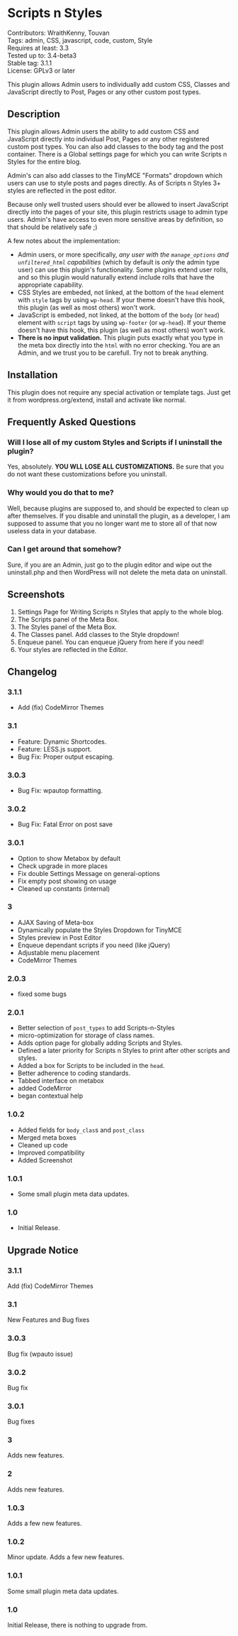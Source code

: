 # Scripts n Styles #
Contributors: WraithKenny, Touvan  
Tags: admin, CSS, javascript, code, custom, Style  
Requires at least: 3.3  
Tested up to: 3.4-beta3  
Stable tag: 3.1.1  
License: GPLv3 or later  

This plugin allows Admin users to individually add custom CSS, Classes and JavaScript directly to Post, Pages or any other custom post types.

## Description ##

This plugin allows Admin users the ability to add custom CSS and JavaScript directly into individual Post, Pages or any other registered custom post types. You can also add classes to the body tag and the post container. There is a Global settings page for which you can write Scripts n Styles for the entire blog.

Admin's can also add classes to the TinyMCE "Formats" dropdown which users can use to style posts and pages directly. As of Scripts n Styles 3+ styles are reflected in the post editor.

Because only well trusted users should ever be allowed to insert JavaScript directly into the pages of your site, this plugin restricts usage to admin type users. Admin's have access to even more sensitive areas by definition, so that should be relatively safe ;)

A few notes about the implementation:

*   Admin users, or more specifically, *any user with the `manage_options` and `unfiltered_html` capabilities* (which by default is *only* the admin type user) can use this plugin's functionality. Some plugins extend user rolls, and so this plugin would naturally extend include rolls that have the appropriate capability.
*   CSS Styles are embeded, not linked, at the bottom of the `head` element with `style` tags by using `wp-head`. If your theme doesn't have this hook, this plugin (as well as most others) won't work.
*   JavaScript is embeded, not linked, at the bottom of the `body` (or `head`) element with `script` tags by using `wp-footer` (or `wp-head`). If your theme doesn't have this hook, this plugin (as well as most others) won't work.
*   **There is no input validation.** This plugin puts exactly what you type in the meta box directly into the `html` with no error checking. You are an Admin, and we trust you to be carefull. Try not to break anything.

## Installation ##

This plugin does not require any special activation or template tags. Just get it from wordpress.org/extend, install and activate like normal.

## Frequently Asked Questions ##

### Will I lose all of my custom Styles and Scripts if I uninstall the plugin? ###

Yes, absolutely. **YOU WLL LOSE ALL CUSTOMIZATIONS.** Be sure that you do not want these customizations before you uninstall.

### Why would you do that to me? ###

Well, because plugins are supposed to, and should be expected to clean up after themselves. If you disable and uninstall the plugin, as a developer, I am supposed to assume that you no longer want me to store all of that now useless data in your database.

### Can I get around that somehow? ###

Sure, if you are an Admin, just go to the plugin editor and wipe out the uninstall.php and then WordPress will not delete the meta data on uninstall.

## Screenshots ##

1. Settings Page for Writing Scripts n Styles that apply to the whole blog.
2. The Scripts panel of the Meta Box.
3. The Styles panel of the Meta Box.
4. The Classes panel. Add classes to the Style dropdown!
5. Enqueue panel. You can enqueue jQuery from here if you need!
6. Your styles are reflected in the Editor.

## Changelog ##

### 3.1.1 ###
* Add (fix) CodeMirror Themes

### 3.1 ###
* Feature: Dynamic Shortcodes.
* Feature: LESS.js support.
* Bug Fix: Proper output escaping.

### 3.0.3 ###
* Bug Fix: wpautop formatting.

### 3.0.2 ###
* Bug Fix: Fatal Error on post save

### 3.0.1 ###
* Option to show Metabox by default
* Check upgrade in more places
* Fix double Settings Message on general-options
* Fix empty post showing on usage
* Cleaned up constants (internal)

### 3 ###
* AJAX Saving of Meta-box
* Dynamically populate the Styles Dropdown for TinyMCE
* Styles preview in Post Editor
* Enqueue dependant scripts if you need (like jQuery)
* Adjustable menu placement
* CodeMirror Themes

### 2.0.3 ###
* fixed some bugs

### 2.0.1 ###
* Better selection of `post_types` to add Scripts-n-Styles
* micro-optimization for storage of class names.
* Adds option page for globally adding Scripts and Styles.
* Defined a later priority for Scripts n Styles to print after other scripts and styles.
* Added a box for Scripts to be included in the `head`.
* Better adherence to coding standards.
* Tabbed interface on metabox
* added CodeMirror
* began contextual help

### 1.0.2 ###
* Added fields for `body_clas`s and `post_class`
* Merged meta boxes
* Cleaned up code
* Improved compatibility
* Added Screenshot

### 1.0.1 ###
* Some small plugin meta data updates.

### 1.0 ###
* Initial Release.

## Upgrade Notice ##

### 3.1.1 ###
Add (fix) CodeMirror Themes

### 3.1 ###
New Features and Bug fixes

### 3.0.3 ###
Bug fix (wpauto issue)

### 3.0.2 ###
Bug fix

### 3.0.1 ###
Bug fixes

### 3 ###
Adds new features.

### 2 ###
Adds new features.

### 1.0.3 ###
Adds a few new features.

### 1.0.2 ###
Minor update. Adds a few new features.

### 1.0.1 ###
Some small plugin meta data updates.

### 1.0 ###
Initial Release, there is nothing to upgrade from.